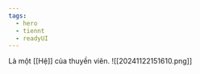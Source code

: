 ```yaml
---
tags:
  - hero
  - tiennt
  - readyUI
---
```

Là một [[Hệ]] của thuyền viên. 
![[20241122151610.png]]